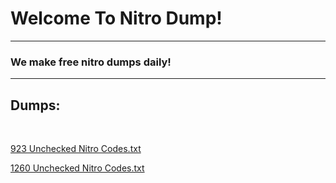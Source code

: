 # Welcome To Nitro Dump!

<hr>

### We make free nitro dumps daily!

<hr>

## Dumps:

<br>

[923 Unchecked Nitro Codes.txt](https://github.com/Shop-Nitro/Shop-Nitro.github.io/files/8312472/923.Unchecked.Nitro.Codes.txt)


[1260 Unchecked Nitro Codes.txt](https://github.com/Shop-Nitro/Shop-Nitro.github.io/files/8312482/1260.Unchecked.Nitro.Codes.txt)
